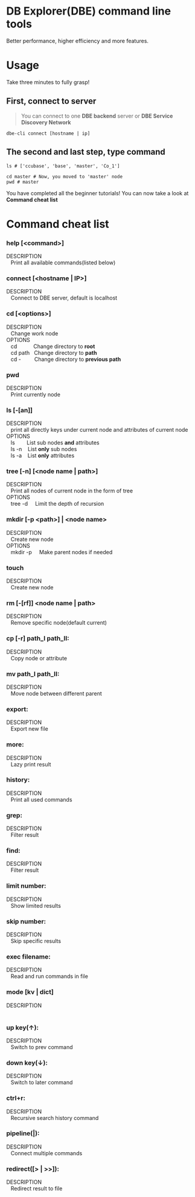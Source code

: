 # DB Explorer(DBE) command line tools
Better performance, higher efficiency and more features.

# Usage
Take three minutes to fully grasp!

## First, connect to server
> You can connect to one **DBE backend** server or **DBE Service Discovery Network**

```shell
dbe-cli connect [hostname | ip]
```

## The second and last step, type command
```shell
ls # ['ccubase', 'base', 'master', 'Co_1']

cd master # Now, you moved to 'master' node
pwd # master
```

You have completed all the beginner tutorials! You can now take a 
look at **Command cheat list**

# Command cheat list
### help [\<command>]  
DESCRIPTION  
&nbsp;&nbsp;
Print all available commands(listed below)

### connect [\<hostname | IP>]  
DESCRIPTION  
&nbsp;&nbsp;
Connect to DBE server, default is localhost

### cd [\<options>]  
DESCRIPTION  
&nbsp;&nbsp;
Change work node  
OPTIONS  
&nbsp;&nbsp; cd  &nbsp;&nbsp;&nbsp;&nbsp;&nbsp;&nbsp;&nbsp;&nbsp;&nbsp;&nbsp;Change directory to **root**  
&nbsp;&nbsp; cd path  &nbsp;&nbsp;Change directory to **path**  
&nbsp;&nbsp; cd -  &nbsp;&nbsp;&nbsp;&nbsp;&nbsp;&nbsp;&nbsp;&nbsp;Change directory to **previous path**

### pwd  
DESCRIPTION  
&nbsp;&nbsp;
Print currently node

### ls [-[an]]  
DESCRIPTION  
&nbsp;&nbsp;
print all directly keys under current node and attributes of current node  
OPTIONS  
&nbsp;&nbsp; ls     &nbsp;&nbsp;&nbsp;&nbsp;&nbsp;&nbsp;&nbsp;List sub nodes **and** attributes  
&nbsp;&nbsp; ls -n  &nbsp;&nbsp;&nbsp;List **only** sub nodes  
&nbsp;&nbsp; ls -a  &nbsp;&nbsp;&nbsp;List **only** attributes

### tree [-n] [\<node name | path>]  
DESCRIPTION  
&nbsp;&nbsp;
Print all nodes of current node in the form of tree  
OPTIONS  
&nbsp;&nbsp; tree -d  &nbsp;&nbsp;&nbsp;&nbsp;Limit the depth of recursion

### mkdir [-p \<path>] | \<node name>  
DESCRIPTION  
&nbsp;&nbsp;
Create new node  
OPTIONS  
&nbsp;&nbsp; mkdir -p  &nbsp;&nbsp;&nbsp;&nbsp;Make parent nodes if needed

### touch <node name>  
DESCRIPTION  
&nbsp;&nbsp;
Create new node

### rm [-[rf]] <node name | path>  
DESCRIPTION  
&nbsp;&nbsp;
Remove specific node(default current)

### cp [-r] path_I path_II:  
DESCRIPTION  
&nbsp;&nbsp;
Copy node or attribute

### mv path_I path_II:  
DESCRIPTION  
&nbsp;&nbsp;
Move node between different parent

### export:  
DESCRIPTION  
&nbsp;&nbsp;
Export new file

### more:  
DESCRIPTION  
&nbsp;&nbsp;
Lazy print result

### history:  
DESCRIPTION  
&nbsp;&nbsp;
Print all used commands

### grep:  
DESCRIPTION  
&nbsp;&nbsp;
Filter result

### find:  
DESCRIPTION  
&nbsp;&nbsp;
Filter result

### limit number:  
DESCRIPTION  
&nbsp;&nbsp;
Show limited results

### skip number:  
DESCRIPTION  
&nbsp;&nbsp;
Skip specific results

### exec filename:  
DESCRIPTION  
&nbsp;&nbsp;
Read and run commands in file

### mode [kv | dict]  
DESCRIPTION  
&nbsp;&nbsp;

### up key(↑):  
DESCRIPTION  
&nbsp;&nbsp;
Switch to prev command

### down key(↓):  
DESCRIPTION  
&nbsp;&nbsp;
Switch to later command

### ctrl+r:  
DESCRIPTION  
&nbsp;&nbsp;
Recursive search history command

### pipeline(|):  
DESCRIPTION  
&nbsp;&nbsp;
Connect multiple commands

### redirect([> | >>]):  
DESCRIPTION  
&nbsp;&nbsp;
Redirect result to file